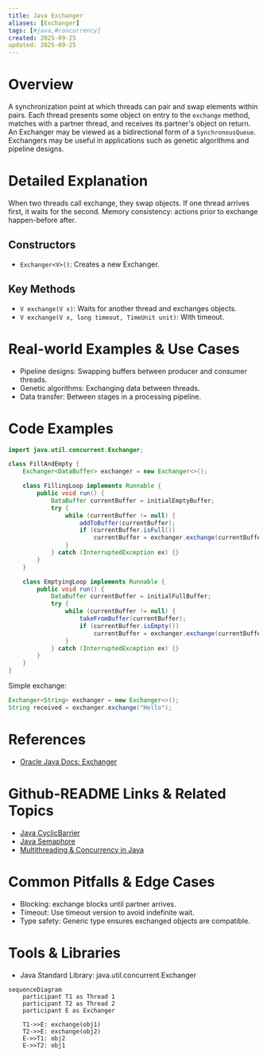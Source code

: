 ```yaml
---
title: Java Exchanger
aliases: [Exchanger]
tags: [#java,#concurrency]
created: 2025-09-25
updated: 2025-09-25
---
```


# Overview

A synchronization point at which threads can pair and swap elements within pairs. Each thread presents some object on entry to the `exchange` method, matches with a partner thread, and receives its partner's object on return. An Exchanger may be viewed as a bidirectional form of a `SynchronousQueue`. Exchangers may be useful in applications such as genetic algorithms and pipeline designs.

# Detailed Explanation

When two threads call exchange, they swap objects. If one thread arrives first, it waits for the second. Memory consistency: actions prior to exchange happen-before after.

## Constructors

- `Exchanger<V>()`: Creates a new Exchanger.

## Key Methods

- `V exchange(V x)`: Waits for another thread and exchanges objects.
- `V exchange(V x, long timeout, TimeUnit unit)`: With timeout.

# Real-world Examples & Use Cases

- Pipeline designs: Swapping buffers between producer and consumer threads.
- Genetic algorithms: Exchanging data between threads.
- Data transfer: Between stages in a processing pipeline.

# Code Examples

```java
import java.util.concurrent.Exchanger;

class FillAndEmpty {
    Exchanger<DataBuffer> exchanger = new Exchanger<>();

    class FillingLoop implements Runnable {
        public void run() {
            DataBuffer currentBuffer = initialEmptyBuffer;
            try {
                while (currentBuffer != null) {
                    addToBuffer(currentBuffer);
                    if (currentBuffer.isFull())
                        currentBuffer = exchanger.exchange(currentBuffer);
                }
            } catch (InterruptedException ex) {}
        }
    }

    class EmptyingLoop implements Runnable {
        public void run() {
            DataBuffer currentBuffer = initialFullBuffer;
            try {
                while (currentBuffer != null) {
                    takeFromBuffer(currentBuffer);
                    if (currentBuffer.isEmpty())
                        currentBuffer = exchanger.exchange(currentBuffer);
                }
            } catch (InterruptedException ex) {}
        }
    }
}
```

Simple exchange:

```java
Exchanger<String> exchanger = new Exchanger<>();
String received = exchanger.exchange("Hello");
```

# References

- [Oracle Java Docs: Exchanger](https://docs.oracle.com/javase/8/docs/api/java/util/concurrent/Exchanger.html)

# Github-README Links & Related Topics

- [Java CyclicBarrier](java-cyclicbarrier/)
- [Java Semaphore](java-semaphore/)
- [Multithreading & Concurrency in Java](multithreading-and-concurrency-in-java/)

# Common Pitfalls & Edge Cases

- Blocking: exchange blocks until partner arrives.
- Timeout: Use timeout version to avoid indefinite wait.
- Type safety: Generic type ensures exchanged objects are compatible.

# Tools & Libraries

- Java Standard Library: java.util.concurrent.Exchanger

```mermaid
sequenceDiagram
    participant T1 as Thread 1
    participant T2 as Thread 2
    participant E as Exchanger

    T1->>E: exchange(obj1)
    T2->>E: exchange(obj2)
    E->>T1: obj2
    E->>T2: obj1
```